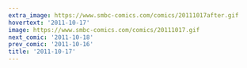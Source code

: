 ```yaml
---
extra_image: https://www.smbc-comics.com/comics/20111017after.gif
hovertext: '2011-10-17'
image: https://www.smbc-comics.com/comics/20111017.gif
next_comic: '2011-10-18'
prev_comic: '2011-10-16'
title: '2011-10-17'
---
```



